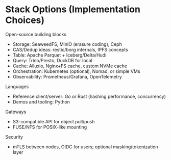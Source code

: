 # Stack Options (Implementation Choices)

Open-source building blocks
- Storage: SeaweedFS, MinIO (erasure coding), Ceph
- CAS/Dedup ideas: restic/borg internals, IPFS concepts
- Table: Apache Parquet + Iceberg/Delta/Hudi
- Query: Trino/Presto, DuckDB for local
- Cache: Alluxio, Nginx+FS cache, custom NVMe cache
- Orchestration: Kubernetes (optional), Nomad, or simple VMs
- Observability: Prometheus/Grafana, OpenTelemetry

Languages
- Reference client/server: Go or Rust (hashing performance, concurrency)
- Demos and tooling: Python

Gateways
- S3-compatible API for object pull/push
- FUSE/NFS for POSIX-like mounting

Security
- mTLS between nodes, OIDC for users; optional masking/tokenization layer

